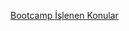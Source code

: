<a href="https://omergulcicek.com/bootcamp/" target="_blank" rel="noopener noreferrer">Bootcamp İşlenen Konular</a>
